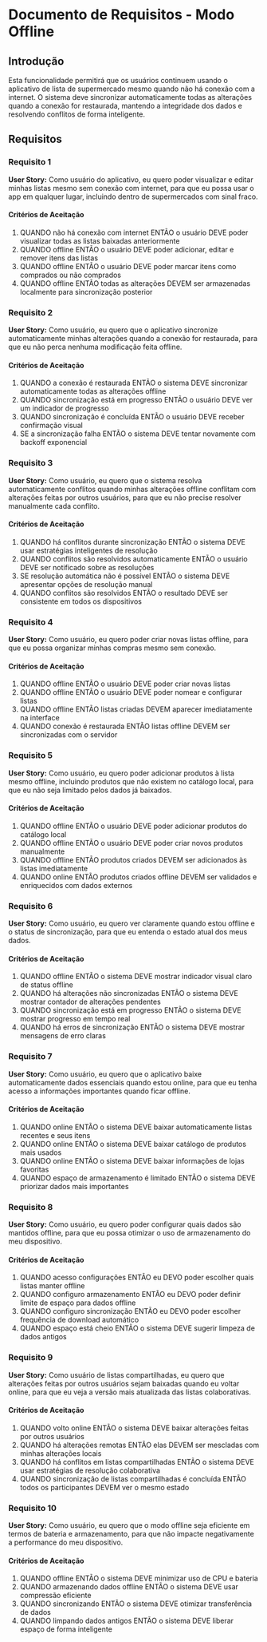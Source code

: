 # Documento de Requisitos - Modo Offline

## Introdução

Esta funcionalidade permitirá que os usuários continuem usando o aplicativo de lista de supermercado mesmo quando não há conexão com a internet. O sistema deve sincronizar automaticamente todas as alterações quando a conexão for restaurada, mantendo a integridade dos dados e resolvendo conflitos de forma inteligente.

## Requisitos

### Requisito 1

**User Story:** Como usuário do aplicativo, eu quero poder visualizar e editar minhas listas mesmo sem conexão com internet, para que eu possa usar o app em qualquer lugar, incluindo dentro de supermercados com sinal fraco.

#### Critérios de Aceitação

1. QUANDO não há conexão com internet ENTÃO o usuário DEVE poder visualizar todas as listas baixadas anteriormente
2. QUANDO offline ENTÃO o usuário DEVE poder adicionar, editar e remover itens das listas
3. QUANDO offline ENTÃO o usuário DEVE poder marcar itens como comprados ou não comprados
4. QUANDO offline ENTÃO todas as alterações DEVEM ser armazenadas localmente para sincronização posterior

### Requisito 2

**User Story:** Como usuário, eu quero que o aplicativo sincronize automaticamente minhas alterações quando a conexão for restaurada, para que eu não perca nenhuma modificação feita offline.

#### Critérios de Aceitação

1. QUANDO a conexão é restaurada ENTÃO o sistema DEVE sincronizar automaticamente todas as alterações offline
2. QUANDO sincronização está em progresso ENTÃO o usuário DEVE ver um indicador de progresso
3. QUANDO sincronização é concluída ENTÃO o usuário DEVE receber confirmação visual
4. SE a sincronização falha ENTÃO o sistema DEVE tentar novamente com backoff exponencial

### Requisito 3

**User Story:** Como usuário, eu quero que o sistema resolva automaticamente conflitos quando minhas alterações offline conflitam com alterações feitas por outros usuários, para que eu não precise resolver manualmente cada conflito.

#### Critérios de Aceitação

1. QUANDO há conflitos durante sincronização ENTÃO o sistema DEVE usar estratégias inteligentes de resolução
2. QUANDO conflitos são resolvidos automaticamente ENTÃO o usuário DEVE ser notificado sobre as resoluções
3. SE resolução automática não é possível ENTÃO o sistema DEVE apresentar opções de resolução manual
4. QUANDO conflitos são resolvidos ENTÃO o resultado DEVE ser consistente em todos os dispositivos

### Requisito 4

**User Story:** Como usuário, eu quero poder criar novas listas offline, para que eu possa organizar minhas compras mesmo sem conexão.

#### Critérios de Aceitação

1. QUANDO offline ENTÃO o usuário DEVE poder criar novas listas
2. QUANDO offline ENTÃO o usuário DEVE poder nomear e configurar listas
3. QUANDO offline ENTÃO listas criadas DEVEM aparecer imediatamente na interface
4. QUANDO conexão é restaurada ENTÃO listas offline DEVEM ser sincronizadas com o servidor

### Requisito 5

**User Story:** Como usuário, eu quero poder adicionar produtos à lista mesmo offline, incluindo produtos que não existem no catálogo local, para que eu não seja limitado pelos dados já baixados.

#### Critérios de Aceitação

1. QUANDO offline ENTÃO o usuário DEVE poder adicionar produtos do catálogo local
2. QUANDO offline ENTÃO o usuário DEVE poder criar novos produtos manualmente
3. QUANDO offline ENTÃO produtos criados DEVEM ser adicionados às listas imediatamente
4. QUANDO online ENTÃO produtos criados offline DEVEM ser validados e enriquecidos com dados externos

### Requisito 6

**User Story:** Como usuário, eu quero ver claramente quando estou offline e o status de sincronização, para que eu entenda o estado atual dos meus dados.

#### Critérios de Aceitação

1. QUANDO offline ENTÃO o sistema DEVE mostrar indicador visual claro de status offline
2. QUANDO há alterações não sincronizadas ENTÃO o sistema DEVE mostrar contador de alterações pendentes
3. QUANDO sincronização está em progresso ENTÃO o sistema DEVE mostrar progresso em tempo real
4. QUANDO há erros de sincronização ENTÃO o sistema DEVE mostrar mensagens de erro claras

### Requisito 7

**User Story:** Como usuário, eu quero que o aplicativo baixe automaticamente dados essenciais quando estou online, para que eu tenha acesso a informações importantes quando ficar offline.

#### Critérios de Aceitação

1. QUANDO online ENTÃO o sistema DEVE baixar automaticamente listas recentes e seus itens
2. QUANDO online ENTÃO o sistema DEVE baixar catálogo de produtos mais usados
3. QUANDO online ENTÃO o sistema DEVE baixar informações de lojas favoritas
4. QUANDO espaço de armazenamento é limitado ENTÃO o sistema DEVE priorizar dados mais importantes

### Requisito 8

**User Story:** Como usuário, eu quero poder configurar quais dados são mantidos offline, para que eu possa otimizar o uso de armazenamento do meu dispositivo.

#### Critérios de Aceitação

1. QUANDO acesso configurações ENTÃO eu DEVO poder escolher quais listas manter offline
2. QUANDO configuro armazenamento ENTÃO eu DEVO poder definir limite de espaço para dados offline
3. QUANDO configuro sincronização ENTÃO eu DEVO poder escolher frequência de download automático
4. QUANDO espaço está cheio ENTÃO o sistema DEVE sugerir limpeza de dados antigos

### Requisito 9

**User Story:** Como usuário de listas compartilhadas, eu quero que alterações feitas por outros usuários sejam baixadas quando eu voltar online, para que eu veja a versão mais atualizada das listas colaborativas.

#### Critérios de Aceitação

1. QUANDO volto online ENTÃO o sistema DEVE baixar alterações feitas por outros usuários
2. QUANDO há alterações remotas ENTÃO elas DEVEM ser mescladas com minhas alterações locais
3. QUANDO há conflitos em listas compartilhadas ENTÃO o sistema DEVE usar estratégias de resolução colaborativa
4. QUANDO sincronização de listas compartilhadas é concluída ENTÃO todos os participantes DEVEM ver o mesmo estado

### Requisito 10

**User Story:** Como usuário, eu quero que o modo offline seja eficiente em termos de bateria e armazenamento, para que não impacte negativamente a performance do meu dispositivo.

#### Critérios de Aceitação

1. QUANDO offline ENTÃO o sistema DEVE minimizar uso de CPU e bateria
2. QUANDO armazenando dados offline ENTÃO o sistema DEVE usar compressão eficiente
3. QUANDO sincronizando ENTÃO o sistema DEVE otimizar transferência de dados
4. QUANDO limpando dados antigos ENTÃO o sistema DEVE liberar espaço de forma inteligente